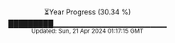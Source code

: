 <p align="center">
⏳Year Progress (30.34 %) <br>
█████████▁▁▁▁▁▁▁▁▁▁▁▁▁▁▁▁▁▁▁▁▁ <br>
<sub>Updated: Sun, 21 Apr 2024 01:17:15 GMT</sub>
</p>

